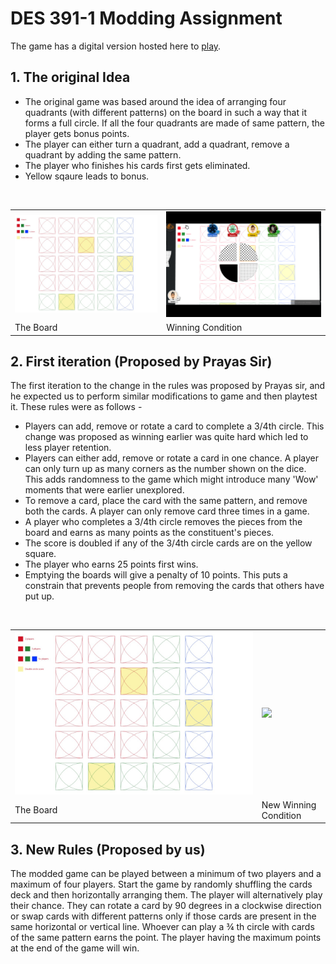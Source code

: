 # DES 391-1 Modding Assignment

The game has a digital version  hosted here to [play](https://tabletopia.com/players/id1929536/19qb8n/play).
## 1. The original Idea
 * The original game was based around the idea of arranging four quadrants (with different patterns) on the board in such a way that it forms a full circle. If all the four quadrants are made of same pattern, the player gets bonus points. 
 * The player can either turn a quadrant, add a quadrant, remove a quadrant by adding the same pattern.
 * The player who finishes his cards first gets eliminated.
 * Yellow sqaure leads to bonus. 
<img src="">
<table border="0">
 <tr>
    <td><a href="Board.jpeg" data-lightbox="board" data-title="The Board"><img src="Board.jpeg" style="width:100%"></a></td>
    <td><a href="`winning.png`" data-lightbox="board" data-title="Winning Condition"><img src="winning.png" style="width:100%"></a></td>
 </tr>
 <tr>
    <td>The Board</td>
    <td>Winning Condition</td>
 </tr>
</table>

## 2. First iteration (Proposed by Prayas Sir)
  The first iteration to the change in the rules was proposed by Prayas sir, and he expected us to perform similar modifications to game and then playtest it. These rules were as follows - 
   * Players can add, remove or rotate a card to complete a 3/4th circle. This change was proposed as winning earlier was quite hard which led to less player retention.
   * Players can either add, remove or rotate a card in one chance. A player can only turn up as many corners as the number shown on the dice. This adds randomness to the game which might introduce many 'Wow' moments that were earlier unexplored.
   * To remove a card, place the card with the same pattern, and remove both the cards. A player can only remove card three times in a game.
   * A player who completes a 3/4th circle removes the pieces from the board and earns as many points as the constituent's pieces.
   * The score is doubled if any of the 3/4th circle cards are on the yellow square.
   * The player who earns 25 points first wins.
   * Emptying the boards will give a penalty of 10 points. This puts a constrain that prevents people from removing the cards that others have put up.
   <img src="">
<table border="0">
 <tr>
    <td><a href="Board.jpeg" data-lightbox="board" data-title="The Board"><img src="Board.jpeg" style="width:100%"></a></td>
    <td><a href="`3 by 4.png`" data-lightbox="board" data-title="Winning Condition"><img src="3 by 4.png" style="width:100%"></a></td>
 </tr>
 <tr>
    <td>The Board</td>
    <td>New Winning Condition</td>
 </tr>
</table>

## 3. New Rules (Proposed by us)
 The modded game can be played between a minimum of two players and a maximum of four players.
 Start the game by randomly shuffling the cards deck and then horizontally arranging them.
 The player will alternatively play their chance. They can rotate a card by 90 degrees in a clockwise direction or swap cards with different patterns only if those cards are present in the same horizontal or vertical line. Whoever can play a ¾ th circle with cards of the same pattern earns the point. The player having the maximum points at the end of the game will win.

